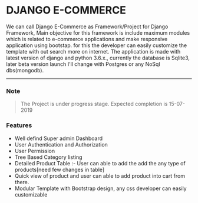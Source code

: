 # DJANGO E-COMMERCE

We can call Django E-Commerce  as Framework/Project for Django Framework, Main objective for this framework is  include maximum modules which is related to e-commerce applications and make responsive application  using bootstap. for this the developer can easily customize the template with out search more on internet.  The application is made with latest version of django and python 3.6.x., currently the database is Sqlite3, later beta version launch I'll change with Postgres or any NoSql dbs(mongodb).
*** 
### Note

> The Project is under progress stage. Expected completion is 15-07-2019

### Features

- Well defind Super admin Dashboard
- User Authentication and Authorization
- User Permission 
- Tree Based Category listing
- Detailed Product Table :- User can able to add the add the any type of products[need few changes in table]
- Quick view of product and user can able to add product into cart from there.
- Modular Template with Bootstrap design, any css developer can easily customizable
